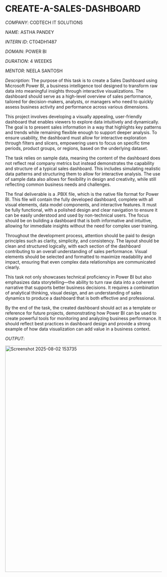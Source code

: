 # CREATE-A-SALES-DASHBOARD

*COMPANY*: CODTECH IT SOLUTIONS

*NAME*: ASTHA PANDEY

*INTERN ID*: CT04DH1487

*DOMAIN*: POWER BI

*DURATION*: 4 WEEEKS

*MENTOR*: NEELA SANTOSH

*Description*:
The purpose of this task is to create a Sales Dashboard using Microsoft Power BI, a business intelligence tool designed to transform raw data into meaningful insights through interactive visualizations. The dashboard should serve as a high-level overview of sales performance, tailored for decision-makers, analysts, or managers who need to quickly assess business activity and performance across various dimensions.

This project involves developing a visually appealing, user-friendly dashboard that enables viewers to explore data intuitively and dynamically. The goal is to present sales information in a way that highlights key patterns and trends while remaining flexible enough to support deeper analysis. To ensure usability, the dashboard must allow for interactive exploration through filters and slicers, empowering users to focus on specific time periods, product groups, or regions, based on the underlying dataset.

The task relies on sample data, meaning the content of the dashboard does not reflect real company metrics but instead demonstrates the capability and structure of a typical sales dashboard. This includes simulating realistic data patterns and structuring them to allow for interactive analysis. The use of sample data also allows for flexibility in design and creativity, while still reflecting common business needs and challenges.

The final deliverable is a .PBIX file, which is the native file format for Power BI. This file will contain the fully developed dashboard, complete with all visual elements, data model components, and interactive features. It must be fully functional, with a polished design and clear navigation to ensure it can be easily understood and used by non-technical users. The focus should be on building a dashboard that is both informative and intuitive, allowing for immediate insights without the need for complex user training.

Throughout the development process, attention should be paid to design principles such as clarity, simplicity, and consistency. The layout should be clean and structured logically, with each section of the dashboard contributing to an overall understanding of sales performance. Visual elements should be selected and formatted to maximize readability and impact, ensuring that even complex data relationships are communicated clearly.

This task not only showcases technical proficiency in Power BI but also emphasizes data storytelling—the ability to turn raw data into a coherent narrative that supports better business decisions. It requires a combination of analytical thinking, visual design, and an understanding of sales dynamics to produce a dashboard that is both effective and professional.

By the end of the task, the created dashboard should act as a template or reference for future projects, demonstrating how Power BI can be used to create powerful tools for monitoring and analyzing business performance. It should reflect best practices in dashboard design and provide a strong example of how data visualization can add value in a business context.

*OUTPUT*:

<img width="1286" height="727" alt="Screenshot 2025-08-02 153735" src="https://github.com/user-attachments/assets/42c5382c-6b9e-4821-aa23-b008fe08ec75" />
